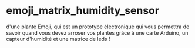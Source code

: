 # emoji_matrix_humidity_sensor
d'une plante Emoji, qui est un prototype électronique qui vous permettra de savoir quand vous devez arroser vos plantes grâce à une carte Arduino, un capteur d'humidité et une matrice de leds !




